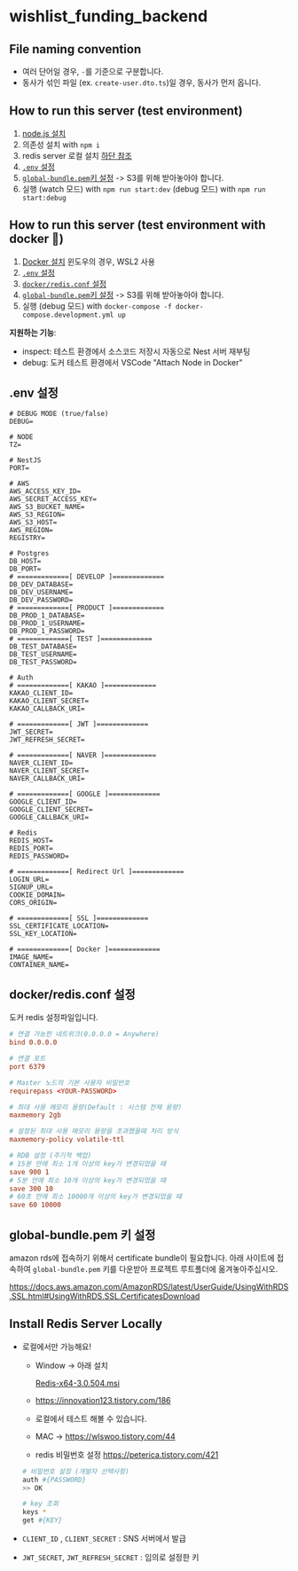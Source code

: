 # wishlist_funding_backend

## File naming convention

- 여러 단어일 경우, `-`를 기준으로 구분합니다.
- 동사가 섞인 파일 (ex. `create-user.dto.ts`)일 경우, 동사가 먼저 옵니다.

## How to run this server (test environment)

1. [node.js 설치](https://nodejs.org/en)
2. 의존성 설치 with `npm i`
3. redis server 로컬 설치 [하단 참조](#Install-Redis-Server-Locally)
4. [`.env` 설정](#env-설정)
5. [`global-bundle.pem`키 설정](#globalbundlepem-키-설정) -> S3를 위해 받아놓아야 합니다.
6. 실행 (watch 모드) with `npm run start:dev` (debug 모드) with `npm run start:debug`

## How to run this server (test environment with docker 🐳)

1. [Docker 설치](https://www.docker.com) 윈도우의 경우, WSL2 사용
2. [`.env` 설정](#env-설정)
3. [`docker/redis.conf` 설정](#dockerredisconf-설정)
4. [`global-bundle.pem`키 설정](#globalbundlepem-키-설정) -> S3를 위해 받아놓아야 합니다.
5. 실행 (debug 모드) with `docker-compose -f docker-compose.development.yml up`

**지원하는 기능**:

- inspect: 테스트 환경에서 소스코드 저장시 자동으로 Nest 서버 재부팅
- debug: 도커 테스트 환경에서 VSCode "Attach Node in Docker"

## .env 설정

```.env
# DEBUG MODE (true/false)
DEBUG=

# NODE
TZ=

# NestJS
PORT=

# AWS
AWS_ACCESS_KEY_ID=
AWS_SECRET_ACCESS_KEY=
AWS_S3_BUCKET_NAME=
AWS_S3_REGION=
AWS_S3_HOST=
AWS_REGION=
REGISTRY=

# Postgres
DB_HOST=
DB_PORT=
# =============[ DEVELOP ]=============
DB_DEV_DATABASE=
DB_DEV_USERNAME=
DB_DEV_PASSWORD=
# =============[ PRODUCT ]=============
DB_PROD_1_DATABASE=
DB_PROD_1_USERNAME=
DB_PROD_1_PASSWORD=
# =============[ TEST ]=============
DB_TEST_DATABASE=
DB_TEST_USERNAME=
DB_TEST_PASSWORD=

# Auth
# =============[ KAKAO ]=============
KAKAO_CLIENT_ID=
KAKAO_CLIENT_SECRET=
KAKAO_CALLBACK_URI=

# =============[ JWT ]=============
JWT_SECRET=
JWT_REFRESH_SECRET=

# =============[ NAVER ]=============
NAVER_CLIENT_ID=
NAVER_CLIENT_SECRET=
NAVER_CALLBACK_URI=

# =============[ GOOGLE ]=============
GOOGLE_CLIENT_ID=
GOOGLE_CLIENT_SECRET=
GOOGLE_CALLBACK_URI=

# Redis
REDIS_HOST=
REDIS_PORT=
REDIS_PASSWORD=

# =============[ Redirect Url ]=============
LOGIN_URL=
SIGNUP_URL=
COOKIE_DOMAIN=
CORS_ORIGIN=

# =============[ SSL ]=============
SSL_CERTIFICATE_LOCATION=
SSL_KEY_LOCATION=

# =============[ Docker ]=============
IMAGE_NAME=
CONTAINER_NAME=
```

## docker/redis.conf 설정

도커 redis 설정파일입니다.

```conf
# 연결 가능한 네트위크(0.0.0.0 = Anywhere)
bind 0.0.0.0

# 연결 포트
port 6379

# Master 노드의 기본 사용자 비밀번호
requirepass <YOUR-PASSWORD>

# 최대 사용 메모리 용량(Default : 시스템 전체 용량)
maxmemory 2gb

# 설정된 최대 사용 메모리 용량을 초과했을때 처리 방식
maxmemory-policy volatile-ttl

# RDB 설정 (주기적 백업)
# 15분 안에 최소 1개 이상의 key가 변경되었을 때
save 900 1
# 5분 안에 최소 10개 이상의 key가 변경되었을 때
save 300 10
# 60초 안에 최소 10000개 이상의 key가 변경되었을 때
save 60 10000
```

## global-bundle.pem 키 설정

amazon rds에 접속하기 위해서 certificate bundle이 필요합니다. 아래 사이트에 접속하여 `global-bundle.pem` 키를 다운받아 프로젝트 루트폴더에 옮겨놓아주십시오.

https://docs.aws.amazon.com/AmazonRDS/latest/UserGuide/UsingWithRDS.SSL.html#UsingWithRDS.SSL.CertificatesDownload

## Install Redis Server Locally

- 로컬에서만 가능해요!
    - Window → 아래 설치
        
        [Redis-x64-3.0.504.msi](https://prod-files-secure.s3.us-west-2.amazonaws.com/a58622d1-e964-481a-b684-e2f5510530c0/c315cca0-5fbd-4c16-b567-8f5184a44734/Redis-x64-3.0.504.msi)
        
    - https://innovation123.tistory.com/186
    - 로컬에서 테스트 해볼 수 있습니다.
    - MAC → https://wlswoo.tistory.com/44
    - redis 비밀번호 설정 https://peterica.tistory.com/421
    
    ```bash
    # 비밀번호 설정 (개발자 선택사항)
    auth #{PASSWORD}
    >> OK
    
    # key 조회
    keys *
    get #{KEY}
    ```
    

- `CLIENT_ID` , `CLIENT_SECRET` :  SNS 서버에서 발급
- `JWT_SECRET`, `JWT_REFRESH_SECRET` : 임의로 설정한 키
